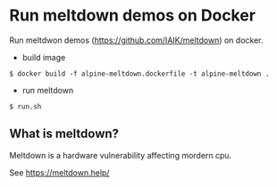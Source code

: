 # Run meltdown demos on Docker

Run meltdwon demos (https://github.com/IAIK/meltdown) on docker.

* build image

```
$ docker build -f alpine-meltdown.dockerfile -t alpine-meltdown .
```

* run meltdown

```
$ run.sh
```

## What is meltdown?

Meltdown is a hardware vulnerability affecting mordern cpu.

See https://meltdown.help/
